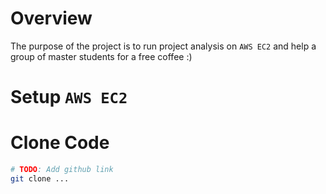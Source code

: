 # Overview

The purpose of the project is to run project analysis on `AWS EC2` and help a group of master students for a free coffee :)

# Setup `AWS EC2`


# Clone Code

```bash
# TODO: Add github link
git clone ...
```
```


